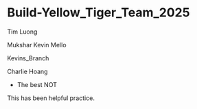 # Build-Yellow_Tiger_Team_2025
Tim Luong


Mukshar
Kevin Mello


Kevins_Branch








Charlie Hoang
- The best NOT




This has been helpful practice.
